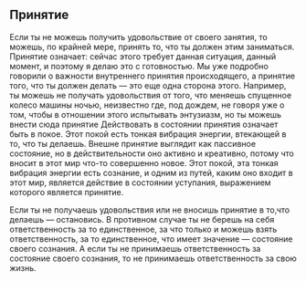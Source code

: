 ## Принятие

Если ты не можешь получить удовольствие от своего занятия, то можешь, по крайней мере, принять то, что ты должен этим заниматься. Принятие означает: сейчас этого требует данная ситуация, данный момент, и поэтому я делаю это с готовностью. Мы уже подробно
говорили о важности внутреннего принятия происходящего, а принятие того, что ты должен делать — это еще одна сторона этого. Например, ты можешь не получать удовольствия от того, что меняешь спущенное
колесо машины ночью, неизвестно где, под дождем, не говоря уже о том, чтобы в отношении этого испытывать энтузиазм, но ты можешь внести сюда принятие     Действовать в состоянии принятия означает быть в
покое. Этот покой есть тонкая вибрация энергии, втекающей в то, что ты делаешь. Внешне принятие выглядит как пассивное состояние, но в действительности оно активно и креативно, потому что вносит в этот мир что-то совершенно новое. Этот покой, эта тонкая вибрация энергии есть сознание, и одним из путей, каким оно входит в этот мир, является действие в состоянии уступания, выражением которого является
принятие. 

Если ты не получаешь удовольствия или не вносишь принятие в то,что делаешь — остановись. В противном случае ты не берешь на себя ответственность за то единственное, за что только и можешь взять ответственность, за то единственное, что имеет значение — состояние своего сознания. А если ты не принимаешь ответственность за состояние своего сознания, то не принимаешь ответственность за свою жизнь.  